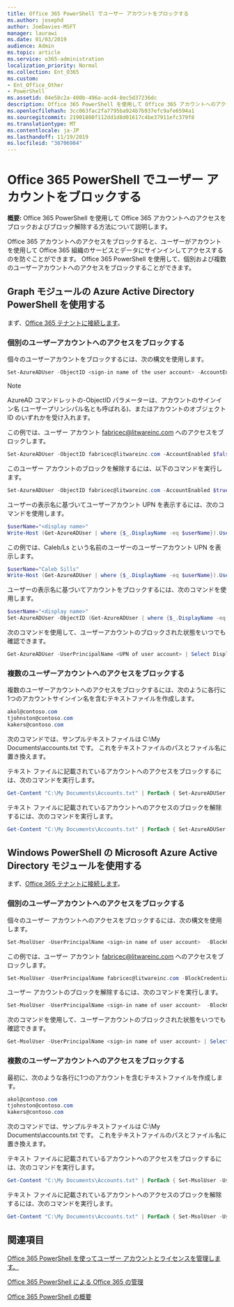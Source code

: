 ```yaml
---
title: Office 365 PowerShell でユーザー アカウントをブロックする
ms.author: josephd
author: JoeDavies-MSFT
manager: laurawi
ms.date: 01/03/2019
audience: Admin
ms.topic: article
ms.service: o365-administration
localization_priority: Normal
ms.collection: Ent_O365
ms.custom:
- Ent_Office_Other
- PowerShell
ms.assetid: 04e58c2a-400b-496a-acd4-8ec5d37236dc
description: Office 365 PowerShell を使用して Office 365 アカウントへのアクセスをブロックおよびブロック解除する方法について説明します。
ms.openlocfilehash: 3cc063fac2fa7795ba924b7b937efc9afe6594a1
ms.sourcegitcommit: 21901808f112dd1d8d01617c4be37911efc379f8
ms.translationtype: MT
ms.contentlocale: ja-JP
ms.lasthandoff: 11/19/2019
ms.locfileid: "38706984"
---
```

# <a name="block-user-accounts-with-office-365-powershell"></a>Office 365 PowerShell でユーザー アカウントをブロックする

**概要:** Office 365 PowerShell を使用して Office 365 アカウントへのアクセスをブロックおよびブロック解除する方法について説明します。
  
Office 365 アカウントへのアクセスをブロックすると、ユーザーがアカウントを使用して Office 365 組織のサービスとデータにサインインしてアクセスするのを防ぐことができます。 Office 365 PowerShell を使用して、個別および複数のユーザーアカウントへのアクセスをブロックすることができます。

## <a name="use-the-azure-active-directory-powershell-for-graph-module"></a>Graph モジュールの Azure Active Directory PowerShell を使用する

まず、[Office 365 テナントに接続します](connect-to-office-365-powershell.md#connect-with-the-azure-active-directory-powershell-for-graph-module)。
 
### <a name="block-access-to-individual-user-accounts"></a>個別のユーザーアカウントへのアクセスをブロックする

個々のユーザーアカウントをブロックするには、次の構文を使用します。
  
```powershell
Set-AzureADUser -ObjectID <sign-in name of the user account> -AccountEnabled $false
```

> [!NOTE]
> AzureAD コマンドレットの-ObjectID パラメーターは、アカウントのサインイン名 (ユーザープリンシパル名とも呼ばれる)、またはアカウントのオブジェクト ID のいずれかを受け入れます。 
  
この例では、ユーザー アカウント fabricec@litwareinc.com へのアクセスをブロックします。
  
```powershell
Set-AzureADUser -ObjectID fabricec@litwareinc.com -AccountEnabled $false
```

このユーザー アカウントのブロックを解除するには、以下のコマンドを実行します。
  
```powershell
Set-AzureADUser -ObjectID fabricec@litwareinc.com -AccountEnabled $true
```

ユーザーの表示名に基づいてユーザーアカウント UPN を表示するには、次のコマンドを使用します。
  
```powershell
$userName="<display name>"
Write-Host (Get-AzureADUser | where {$_.DisplayName -eq $userName}).UserPrincipalName

```

この例では、Caleb/Ls という名前のユーザーのユーザーアカウント UPN を表示します。
  
```powershell
$userName="Caleb Sills"
Write-Host (Get-AzureADUser | where {$_.DisplayName -eq $userName}).UserPrincipalName
```

ユーザーの表示名に基づいてアカウントをブロックするには、次のコマンドを使用します。
  
```powershell
$userName="<display name>"
Set-AzureADUser -ObjectID (Get-AzureADUser | where {$_.DisplayName -eq $userName}).UserPrincipalName -AccountEnabled $false

```

次のコマンドを使用して、ユーザーアカウントのブロックされた状態をいつでも確認できます。
  
```powershell
Get-AzureADUser -UserPrincipalName <UPN of user account> | Select DisplayName,AccountEnabled
```

### <a name="block-access-to-multiple-user-accounts"></a>複数のユーザーアカウントへのアクセスをブロックする

複数のユーザーアカウントへのアクセスをブロックするには、次のように各行に1つのアカウントサインイン名を含むテキストファイルを作成します。
    
  ```powershell
akol@contoso.com
tjohnston@contoso.com
kakers@contoso.com
  ```

次のコマンドでは、サンプルテキストファイルは C:\My Documents\accounts.txt です。 これをテキストファイルのパスとファイル名に置き換えます。
  
テキスト ファイルに記載されているアカウントへのアクセスをブロックするには、次のコマンドを実行します。
    
```powershell
Get-Content "C:\My Documents\Accounts.txt" | ForEach { Set-AzureADUSer -ObjectID $_ -AccountEnabled $false }
```

テキスト ファイルに記載されているアカウントへのアクセスのブロックを解除するには、次のコマンドを実行します。
    
```powershell
Get-Content "C:\My Documents\Accounts.txt" | ForEach { Set-AzureADUSer -ObjectID $_ -AccountEnabled $true }
```

## <a name="use-the-microsoft-azure-active-directory-module-for-windows-powershell"></a>Windows PowerShell の Microsoft Azure Active Directory モジュールを使用する

まず、[Office 365 テナントに接続します](connect-to-office-365-powershell.md#connect-with-the-microsoft-azure-active-directory-module-for-windows-powershell)。

    
### <a name="block-access-to-individual-user-accounts"></a>個別のユーザーアカウントへのアクセスをブロックする

個々のユーザー アカウントへのアクセスをブロックするには、次の構文を使用します。
  
```powershell
Set-MsolUser -UserPrincipalName <sign-in name of user account>  -BlockCredential $true
```

この例では、ユーザー アカウント fabricec@litwareinc.com へのアクセスをブロックします。
  
```powershell
Set-MsolUser -UserPrincipalName fabricec@litwareinc.com -BlockCredential $true
```

ユーザー アカウントのブロックを解除するには、次のコマンドを実行します。
  
```powershell
Set-MsolUser -UserPrincipalName <sign-in name of user account>  -BlockCredential $false
```

次のコマンドを使用して、ユーザーアカウントのブロックされた状態をいつでも確認できます。
  
```powershell
Get-MsolUser -UserPrincipalName <sign-in name of user account> | Select DisplayName,BlockCredential
```

### <a name="block-access-to-multiple-user-accounts"></a>複数のユーザーアカウントへのアクセスをブロックする

最初に、次のような各行に1つのアカウントを含むテキストファイルを作成します。
    
  ```powershell
akol@contoso.com
tjohnston@contoso.com
kakers@contoso.com
  ```
次のコマンドでは、サンプルテキストファイルは C:\My Documents\accounts.txt です。 これをテキストファイルのパスとファイル名に置き換えます。
    
テキスト ファイルに記載されているアカウントへのアクセスをブロックするには、次のコマンドを実行します。
    
  ```powershell
  Get-Content "C:\My Documents\Accounts.txt" | ForEach { Set-MsolUser -UserPrincipalName $_ -BlockCredential $true }
  ```
テキスト ファイルに記載されているアカウントへのアクセスのブロックを解除するには、次のコマンドを実行します。
    
  ```powershell
  Get-Content "C:\My Documents\Accounts.txt" | ForEach { Set-MsolUser -UserPrincipalName $_ -BlockCredential $false }
  ```

## <a name="see-also"></a>関連項目

[Office 365 PowerShell を使ってユーザー アカウントとライセンスを管理します。](manage-user-accounts-and-licenses-with-office-365-powershell.md)
  
[Office 365 PowerShell による Office 365 の管理](manage-office-365-with-office-365-powershell.md)
  
[Office 365 PowerShell の概要](getting-started-with-office-365-powershell.md)
